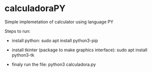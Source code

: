 # calculadoraPY
Simple implemetation of calculator using language PY

Steps to run:

 * install python:
sudo apt install python3-pip

 * install tkinter (package to make graphics interface):
sudo apt install python3-tk

 * finaly run the file:
python3 calculadora.py
